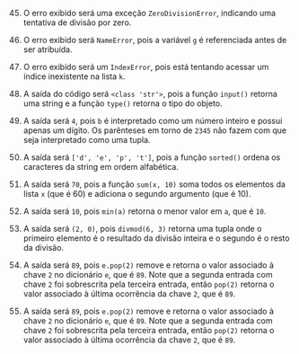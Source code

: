 45. O erro exibido será uma exceção `ZeroDivisionError`, indicando uma tentativa de divisão por zero.

46. O erro exibido será `NameError`, pois a variável `g` é referenciada antes de ser atribuída.

47. O erro exibido será um `IndexError`, pois está tentando acessar um índice inexistente na lista `k`.

48. A saída do código será `<class 'str'>`, pois a função `input()` retorna uma string e a função `type()` retorna o tipo do objeto.

49. A saída será `4`, pois `b` é interpretado como um número inteiro e possui apenas um dígito. Os parênteses em torno de `2345` não fazem com que seja interpretado como uma tupla.

50. A saída será `['d', 'e', 'p', 't']`, pois a função `sorted()` ordena os caracteres da string em ordem alfabética.

51. A saída será `70`, pois a função `sum(x, 10)` soma todos os elementos da lista `x` (que é 60) e adiciona o segundo argumento (que é 10).

52. A saída será `10`, pois `min(a)` retorna o menor valor em `a`, que é `10`.

53. A saída será `(2, 0)`, pois `divmod(6, 3)` retorna uma tupla onde o primeiro elemento é o resultado da divisão inteira e o segundo é o resto da divisão.

54. A saída será `89`, pois `e.pop(2)` remove e retorna o valor associado à chave `2` no dicionário `e`, que é `89`. Note que a segunda entrada com chave `2` foi sobrescrita pela terceira entrada, então `pop(2)` retorna o valor associado à última ocorrência da chave `2`, que é `89`.

55. A saída será `89`, pois `e.pop(2)` remove e retorna o valor associado à chave `2` no dicionário `e`, que é `89`. Note que a segunda entrada com chave `2` foi sobrescrita pela terceira entrada, então `pop(2)` retorna o valor associado à última ocorrência da chave `2`, que é `89`.
